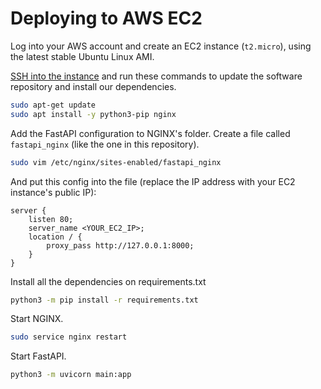 # Deploying to AWS EC2

Log into your AWS account and create an EC2 instance (`t2.micro`), using the latest stable
Ubuntu Linux AMI.

[SSH into the instance](https://aws.amazon.com/blogs/compute/new-using-amazon-ec2-instance-connect-for-ssh-access-to-your-ec2-instances/) and run these commands to update the software repository and install
our dependencies.

```bash
sudo apt-get update
sudo apt install -y python3-pip nginx
```

Add the FastAPI configuration to NGINX's folder. Create a file called `fastapi_nginx` (like the one in this repository).

```bash
sudo vim /etc/nginx/sites-enabled/fastapi_nginx
```

And put this config into the file (replace the IP address with your EC2 instance's public IP):

```
server {
    listen 80;   
    server_name <YOUR_EC2_IP>;    
    location / {        
        proxy_pass http://127.0.0.1:8000;    
    }
}
```

Install all the dependencies on requirements.txt
```bash
python3 -m pip install -r requirements.txt
```

Start NGINX.

```bash
sudo service nginx restart
```

Start FastAPI.

```bash
python3 -m uvicorn main:app
```